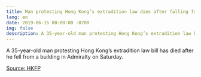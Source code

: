 ```yaml
---
title: Man protesting Hong Kong’s extradition law dies after falling from mall in Admiralty
lang: en
date: 2019-06-15 00:00:00 -0700
img: false
description: A 35-year-old man protesting Hong Kong’s extradition law bill has died after he fell from a building in Admiralty on Saturday.
---
```



A 35-year-old man protesting Hong Kong’s extradition law bill has died after he fell from a building in Admiralty on Saturday.

[Source: HKFP](https://www.hongkongfp.com/2019/06/15/man-protesting-hong-kongs-extradition-law-unconscious-jumping-mall-admiralty/)